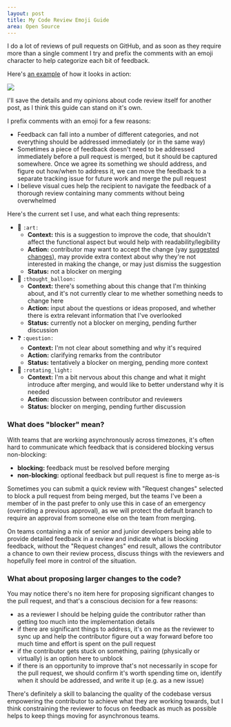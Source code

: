 ```yaml
---
layout: post
title: My Code Review Emoji Guide
area: Open Source
---
```


I do a lot of reviews of pull requests on GitHub, and as soon as they require
more than a single comment I try and prefix the comments with an emoji
character to help categorize each bit of feedback.

Here's [an example](https://github.com/desktop/desktop/pull/7635#discussion_r287833836)
of how it looks in action:

<picture>
  <source type="image/webp" srcset="/images/review-emoji/suggested-change.webp">
  <source type="image/png" srcset="/images/review-emoji/suggested-change.png">
  <img src="/images/review-emoji/suggested-change.png" class="align-center" />
</picture>

I'll save the details and my opinions about code review itself for another post,
as I think this guide can stand on it's own.

I prefix comments with an emoji for a few reasons:

 - Feedback can fall into a number of different categories, and not everything
   should be addressed immediately (or in the same way)
 - Sometimes a piece of feedback doesn't need to be addressed immediately before
   a pull request is merged, but it should be captured somewhere. Once we agree
   its something we should address, and figure out how/when to address it, we can
   move the feedback to a separate tracking issue for future work and merge the
   pull request
 - I believe visual cues help the recipient to navigate the feedback of a
   thorough review containing many comments without being overwhelmed

Here's the current set I use, and what each thing represents:

 - 🎨 `:art:`
    - **Context:** this is a suggestion to improve the code, that shouldn't
      affect the functional aspect but would help with readability/legibility
    - **Action:** contributor may want to accept the change (yay
      [suggested changes](https://help.github.com/en/github/collaborating-with-issues-and-pull-requests/commenting-on-a-pull-request#adding-line-comments-to-a-pull-request)),
      may provide extra context about why they're not interested in making the
      change, or may just dismiss the suggestion
    - **Status:** not a blocker on merging
 - 💭 `:thought_balloon:`
    - **Context:** there's something about this change that I'm thinking about,
      and it's not currently clear to me whether something needs to change here
    - **Action:** input about the questions or ideas proposed, and whether there
      is extra relevant information that I've overlooked
    - **Status:** currently not a blocker on merging, pending further discussion
 - ❓ `:question:`
    - **Context:** I'm not clear about something and why it's required
    - **Action:** clarifying remarks from the contributor
    - **Status:** tentatively a blocker on merging, pending more context
 - 🚨 `:rotating_light:`
    - **Context:** I'm a bit nervous about this change and what it might
      introduce after merging, and would like to better understand why it is
      needed
    - **Action:** discussion between contributor and reviewers
    - **Status:** blocker on merging, pending further discussion

### What does "blocker" mean?

With teams that are working asynchronously across timezones, it's often hard to
communicate which feedback that is considered blocking versus non-blocking:

 - **blocking:** feedback must be resolved before merging
 - **non-blocking:** optional feedback but pull request is fine to merge as-is

Sometimes you can submit a quick review with "Request changes" selected to block
a pull request from being merged, but the teams I've been a member of in the
past prefer to only use this in case of an emergency (overriding a previous
approval), as we will protect the default branch to require an approval from
someone else on the team from merging.

On teams containing a mix of senior and junior developers being able to provide
detailed feedback in a review and indicate what is blocking feedback, without
the "Request changes" end result, allows the contributor a chance to own their
review process, discuss things with the reviewers and hopefully feel more in
control of the situation.

### What about proposing larger changes to the code?

You may notice there's no item here for proposing significant changes to the
pull request, and that's a conscious decision for a few reasons:

 - as a reviewer I should be helping guide the contributor rather than getting
   too much into the implementation details
 - if there are significant things to address, it's on me as the reviewer to
   sync up and help the contributor figure out a way forward before too much
   time and effort is spent on the pull request
 - if the contributor gets stuck on something, pairing (physically or virtually)
   is an option here to unblock
 - if there is an opportunity to improve that's not necessarily in scope for the
   pull request, we should confirm it's worth spending time on, identify when it
   should be addressed, and write it up (e.g. as a new issue)

There's definitely a skill to balancing the quality of the codebase versus
empowering the contributor to achieve what they are working towards, but I think
constraining the reviewer to focus on feedback as much as possible helps to keep
things moving for asynchronous teams.
